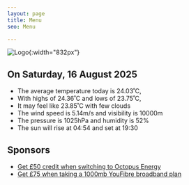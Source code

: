 ```yaml
---
layout: page
title: Menu
seo: Menu

---
```


![Logo](/images/logo.jpg){:width="832px"}

<!-- weather_marker starts -->
## On Saturday, 16 August 2025

- The average temperature today is 24.03˚C,
- With highs of 24.36˚C and lows of 23.75˚C,
- It may feel like 23.85˚C with few clouds
- The wind speed is 5.14m/s and visibility is 10000m
- The pressure is 1025hPa and humidity is 52%
- The sun will rise at 04:54 and set at 19:30

<!-- weather_marker ends -->

## Sponsors

- [Get £50 credit when switching to Octopus Energy](https://bit.ly/3oD1nnS)
- [Get £75 when taking a 1000mb YouFibre broadband plan](https://aklam.io/91zWhU?)
